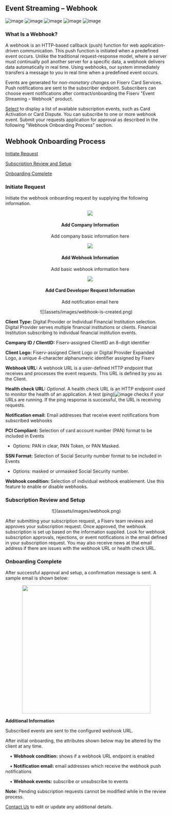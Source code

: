 ## Event Streaming – Webhook

![image](https://github.com/Fiserv/card-developer/assets/159808568/24b226ba-b19a-43b9-97f7-579c7446113b)
![image](https://github.com/Fiserv/card-developer/assets/159808568/29af23bc-c675-446f-a781-3162108eb01c)
![image](https://github.com/Fiserv/card-developer/assets/159808568/3236fc3f-58c5-4ff5-a4f3-2b851e09ccbf)
![image](https://github.com/Fiserv/card-developer/assets/159808568/5d5ebc25-21fd-407b-94fc-ad32838366b1)
![image](https://github.com/Fiserv/card-developer/assets/159808568/f682c848-4ec4-4d32-86a8-372b26728e9c)


### What Is a Webhook?

A webhook is an HTTP-based callback (push) function for web application-driven communication. This push function is initiated when a predefined event occurs. Unlike the traditional request-response model, where a server must continually poll another server for a specific data, a webhook delivers data automatically in real time. Using webhooks, our system immediately transfers a message to you in real time when a predefined event occurs. 
  
Events are generated for _non-monetary changes_ on Fiserv Card Services. Push notifications are sent to the subscriber endpoint. Subscribers can choose event notifications after contract/onboarding the Fiserv "Event Streaming – Webhook" product.

[Select](?path=docs/webhook/section-header.md) to display a list of available subscription events, such as Card Activation or Card Dispute. You can subscribe to one or more webhook event. Submit your requests application for approval as described in the following "Webhook Onboarding Process" section. 

## Webhook Onboarding Process 



<a href="#one">Initiate Request</a>

<a href="#two">Subscription Review and Setup</a>

<a href="#three">Onboarding Complete</a>

<h3 id="one">Initiate Request</h3>

Initiate the webhook onboarding request by supplying the following information.

<style>
.col-md-4 ul li {
    list-style: none;
}
</style>

<div class="row" style="text-align:center;" markdown=1>
<div class="col-md-4" markdown=1>

*   ![](assets/images/your-company-basic-information.png)
    
    #### Add Company Information
    
    Add company basic information here

</div>
<div class="col-md-4" markdown=1>

*   ![](assets/images/basic-webhook-information1.png)
    
    #### Add Webhook Information
    
    Add basic webhook information here

</div>
<div class="col-md-4" markdown=1>

*   ![](assets/images/card-developer-request-info2.png)
    
    #### Add Card Developer Request Information

    
    Add notification email here
    
</div>
</div>
<div class="row" style="text-align:center;"  markdown=1>
![](assets/images/webhook-is-created.png)
</div>

**Client Type:** Digital Provider or Individual Financial Institution selection. Digital Provider serves multiple financial institutions or clients. Financial Institution subscribing to individual financial institution events.

**Company ID / ClientID:** Fiserv-assigned ClientID an 8-digit identifier

**Client Logo:** Fiserv-assigned Client Logo or Digital Provider Expanded Logo, a unique 4-character alphanumeric identifier assigned by Fiserv

**Webhook URL:** A webhook URL is a user-defined HTTP endpoint that receives and processes the event requests. This URL is defined by you as the Client.

**Health check URL:** _Optional_. A health check URL is an HTTP endpoint used to monitor the health of an application. A test (ping)![image](https://github.com/Fiserv/card-developer/assets/159808568/d0249979-8b09-4537-858f-1ff3eb75e0d1)
 checks if your URLs are running. If the ping response is successful, the URL is receiving requests.

**Notification email:** Email addresses that receive event notifications from subscribed webhooks

**PCI Compliant:** Selection of card account number (PAN) format to be included in Events 
   - Options: PAN in clear, PAN Token, or PAN Masked.

**SSN Format:** Selection of Social Security number format to be included in Events 
   - Options: masked or unmasked Social Security number.

**Webhook condition:** Selection of individual webhook enablement.  Use this feature to enable or disable webhooks.

<h3 id="two">Subscription Review and Setup</h3>

<div class="row" style="text-align:center;" markdown=1>
![](assets/images/webhook.png)
 </div>


After submitting your subscription request, a Fiserv team reviews and approves your subscription request. Once approved, the webhook subscription is set up based on the information supplied. Look for webhook subscription approvals, rejections, or event notifications in the email defined in your subscription request. You may also receive news at that email address if there are issues with the webhook URL or health check URL.

<h3 id="three">Onboarding Complete</h3>

After successful approval and setup, a confirmation message is sent. A sample email is shown below: 




<div class="row" style="text-align:center;" markdown=1>
<img src="./assets/images/webhook-status-approved.png"  width="400"/>
</div>


**Additional Information**

Subscribed events are sent to the configured webhook URL.

After initial onboarding, the attributes shown below may be altered by the client at any time.

&emsp;• **Webhook condition:** shows if a webhook URL endpoint is enabled

&emsp;• **Notification email:** email addresses which receive the webhook push notifications

&emsp;• **Webhook events:** subscribe or unsubscribe to events

**Note:** Pending subscription requests cannot be modified while in the review process.

[Contact Us](https://www.fiserv.com/en/about-fiserv/contact-us.html) to edit or update any additional details.



